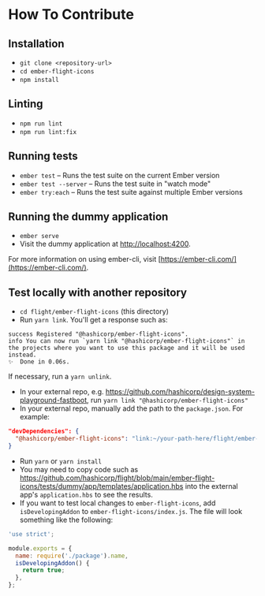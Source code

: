 # How To Contribute

## Installation

* `git clone <repository-url>`
* `cd ember-flight-icons`
* `npm install`

## Linting

* `npm run lint`
* `npm run lint:fix`

## Running tests

* `ember test` – Runs the test suite on the current Ember version
* `ember test --server` – Runs the test suite in "watch mode"
* `ember try:each` – Runs the test suite against multiple Ember versions

## Running the dummy application

* `ember serve`
* Visit the dummy application at [http://localhost:4200](http://localhost:4200).

For more information on using ember-cli, visit [https://ember-cli.com/](https://ember-cli.com/).

## Test locally with another repository

* `cd flight/ember-flight-icons` (this directory)
* Run `yarn link`. You'll get a response such as:

```
success Registered "@hashicorp/ember-flight-icons".
info You can now run `yarn link "@hashicorp/ember-flight-icons"` in the projects where you want to use this package and it will be used instead.
✨  Done in 0.06s.
```

If necessary, run a `yarn unlink`.

* In your external repo, e.g. https://github.com/hashicorp/design-system-playground-fastboot, run `yarn link "@hashicorp/ember-flight-icons"`
* In your external repo, manually add the path to the `package.json`. For example:

```json
"devDependencies": {
  "@hashicorp/ember-flight-icons": "link:~/your-path-here/flight/ember-flight-icons",
}
```

* Run `yarn` or `yarn install`
* You may need to copy code such as https://github.com/hashicorp/flight/blob/main/ember-flight-icons/tests/dummy/app/templates/application.hbs into the external app's `application.hbs` to see the results.
* If you want to test local changes to `ember-flight-icons`, add `isDevelopingAddon` to `ember-flight-icons/index.js`. The file will look something like the following:

```js
'use strict';

module.exports = {
  name: require('./package').name,
  isDevelopingAddon() {
    return true;
  },
};
```
